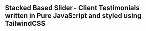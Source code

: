 ## Stacked Based Slider - Client Testimonials written in Pure JavaScript and styled using TailwindCSS